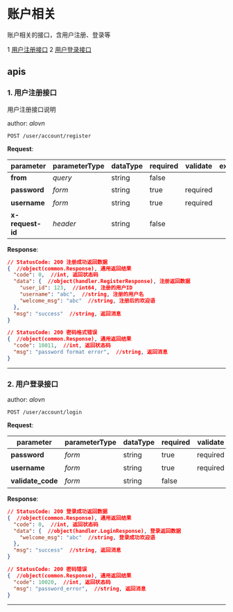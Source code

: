 # 账户相关

账户相关的接口，含用户注册、登录等

1 [用户注册接口](#1-用户注册接口)
2 [用户登录接口](#2-用户登录接口)

## apis

### 1. 用户注册接口

用户注册接口说明

author: _alovn_

```text
POST /user/account/register
```

__Request__:

parameter|parameterType|dataType|required|validate|example|description
--|--|--|--|--|--|--
__from__|_query_|string|false|||test
__password__|_form_|string|true|required||密码
__username__|_form_|string|true|required||用户名
__x-request-id__|_header_|string|false|||request id

__Response__:

```json
// StatusCode: 200 注册成功返回数据
{  //object(common.Response), 通用返回结果
  "code": 0,  //int, 返回状态码
  "data": {  //object(handler.RegisterResponse), 注册返回数据
    "user_id": 123,  //int64, 注册的用户ID
    "username": "abc",  //string, 注册的用户名
    "welcome_msg": "abc"  //string, 注册后的欢迎语
  },
  "msg": "success"  //string, 返回消息
}
```

```json
// StatusCode: 200 密码格式错误
{  //object(common.Response), 通用返回结果
  "code": 10011,  //int, 返回状态码
  "msg": "password format error",  //string, 返回消息
}
```

---

### 2. 用户登录接口

author: _alovn_

```text
POST /user/account/login
```

__Request__:

parameter|parameterType|dataType|required|validate|example|description
--|--|--|--|--|--|--
__password__|_form_|string|true|required||登录密码
__username__|_form_|string|true|required||登录用户名
__validate_code__|_form_|string|false|||验证码

__Response__:

```json
// StatusCode: 200 登录成功返回数据
{  //object(common.Response), 通用返回结果
  "code": 0,  //int, 返回状态码
  "data": {  //object(handler.LoginResponse), 登录返回数据
    "welcome_msg": "abc"  //string, 登录成功欢迎语
  },
  "msg": "success"  //string, 返回消息
}
```

```json
// StatusCode: 200 密码错误
{  //object(common.Response), 通用返回结果
  "code": 10020,  //int, 返回状态码
  "msg": "password_error",  //string, 返回消息
}
```

---
